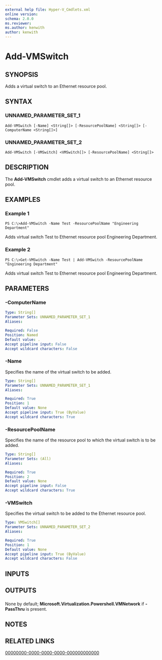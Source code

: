 ```yaml
---
external help file: Hyper-V_Cmdlets.xml
online version: 
schema: 2.0.0
ms.reviewer:
ms.author: kenwith
author: kenwith
---
```


# Add-VMSwitch

## SYNOPSIS
Adds a virtual switch to an Ethernet resource pool.

## SYNTAX

### UNNAMED_PARAMETER_SET_1
```
Add-VMSwitch [-Name] <String[]> [-ResourcePoolName] <String[]> [-ComputerName <String[]>]
```

### UNNAMED_PARAMETER_SET_2
```
Add-VMSwitch [-VMSwitch] <VMSwitch[]> [-ResourcePoolName] <String[]>
```

## DESCRIPTION
The **Add-VMSwitch** cmdlet adds a virtual switch to an Ethernet resource pool.

## EXAMPLES

### Example 1
```
PS C:\>Add-VMSwitch -Name Test -ResourcePoolName "Engineering Department"
```

Adds virtual switch Test to Ethernet resource pool Engineering Department.

### Example 2
```
PS C:\>Get-VMSwitch -Name Test | Add-VMSwitch -ResourcePoolName "Engineering Department"
```

Adds virtual switch Test to Ethernet resource pool Engineering Department.

## PARAMETERS

### -ComputerName

```yaml
Type: String[]
Parameter Sets: UNNAMED_PARAMETER_SET_1
Aliases: 

Required: False
Position: Named
Default value: .
Accept pipeline input: False
Accept wildcard characters: False
```

### -Name
Specifies the name of the virtual switch to be added.

```yaml
Type: String[]
Parameter Sets: UNNAMED_PARAMETER_SET_1
Aliases: 

Required: True
Position: 1
Default value: None
Accept pipeline input: True (ByValue)
Accept wildcard characters: True
```

### -ResourcePoolName
Specifies the name of the resource pool to which the virtual switch is to be added.

```yaml
Type: String[]
Parameter Sets: (All)
Aliases: 

Required: True
Position: 2
Default value: None
Accept pipeline input: False
Accept wildcard characters: True
```

### -VMSwitch
Specifies the virtual switch to be added to the Ethernet resource pool.

```yaml
Type: VMSwitch[]
Parameter Sets: UNNAMED_PARAMETER_SET_2
Aliases: 

Required: True
Position: 1
Default value: None
Accept pipeline input: True (ByValue)
Accept wildcard characters: False
```

## INPUTS

## OUTPUTS

### 
None by default; **Microsoft.Virtualization.Powershell.VMNetwork** if **-PassThru** is present.

## NOTES

## RELATED LINKS

[00000000-0000-0000-0000-000000000000](00000000-0000-0000-0000-000000000000)
